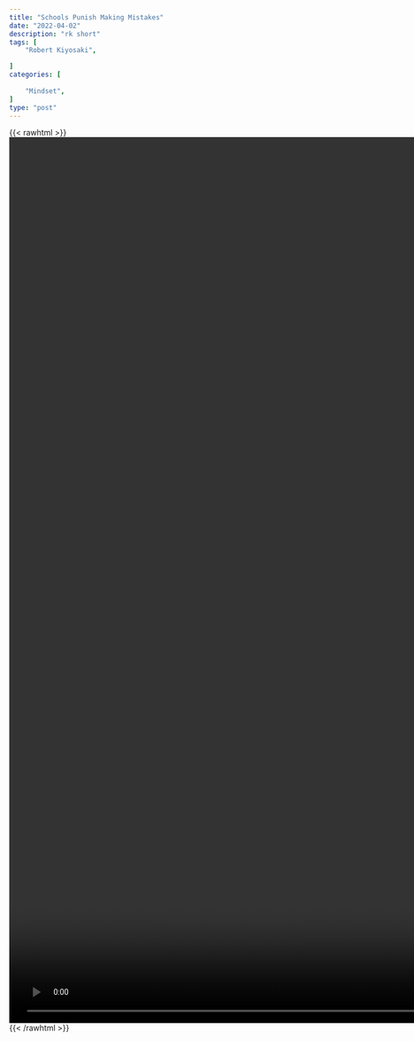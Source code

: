 ```yaml
---
title: "Schools Punish Making Mistakes"
date: "2022-04-02"
description: "rk short"
tags: [
    "Robert Kiyosaki",

]
categories: [
    
    "Mindset",
]
type: "post"
---
```

{{< rawhtml >}}
    <video style="height:40vh;width:auto" overflow="hidden" controls>
        <source src="https://clips.dev00ps.com/Robert%20Kiyosaki/Robert%20Kiyosaki%20On%20Why%20School%20Is%20Wrong%20For%20Doing%20This%3F%21.mp4" type="video/mp4"> 
    </video>
{{< /rawhtml >}}